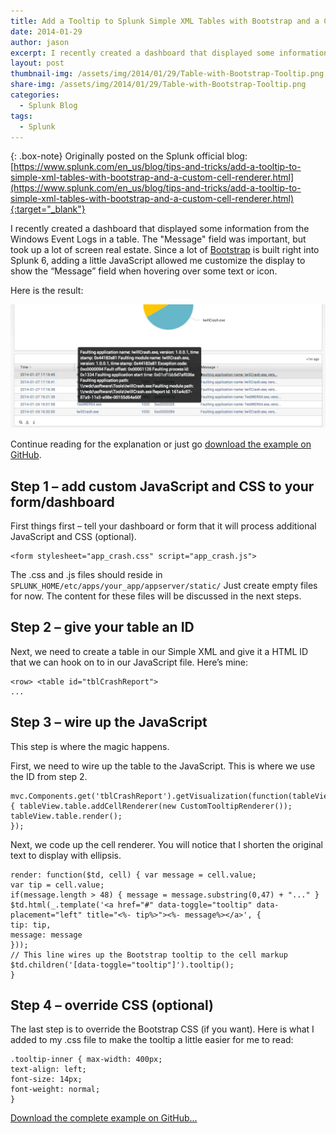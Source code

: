 ```yaml
---
title: Add a Tooltip to Splunk Simple XML Tables with Bootstrap and a Custom Cell Renderer
date: 2014-01-29
author: jason
excerpt: I recently created a dashboard that displayed some information from the Windows Event Logs in a table.  The "Message" field was important, but took up a lot of screen real estate.  Since a lot of Bootstrap is built right into Splunk 6, adding a little JavaScript allowed me customize the display to show the "Message" field when hovering over some text or icon.
layout: post
thumbnail-img: /assets/img/2014/01/29/Table-with-Bootstrap-Tooltip.png
share-img: /assets/img/2014/01/29/Table-with-Bootstrap-Tooltip.png
categories:
  - Splunk Blog
tags:
  - Splunk
---
```

{: .box-note}
Originally posted on the Splunk official blog: [https://www.splunk.com/en_us/blog/tips-and-tricks/add-a-tooltip-to-simple-xml-tables-with-bootstrap-and-a-custom-cell-renderer.html](https://www.splunk.com/en_us/blog/tips-and-tricks/add-a-tooltip-to-simple-xml-tables-with-bootstrap-and-a-custom-cell-renderer.html){:target="_blank"}

I recently created a dashboard that displayed some information from the Windows Event Logs in a table.  The "Message" field was important, but took up a lot of screen real estate.  Since a lot of [Bootstrap](http://getbootstrap.com/) is built right into Splunk 6, adding a little JavaScript allowed me customize the display to show the “Message” field when hovering over some text or icon.

Here is the result:

![tooltip](/assets/img/2014/01/29/Table-with-Bootstrap-Tooltip.png)

Continue reading for the explanation or just go [download the example on GitHub](https://github.com/JasonConger/SplunkTooltipExample).

## Step 1 – add custom JavaScript and CSS to your form/dashboard
First things first – tell your dashboard or form that it will process additional JavaScript and CSS (optional).

~~~
<form stylesheet="app_crash.css" script="app_crash.js">
~~~

The .css and .js files should reside in `SPLUNK_HOME/etc/apps/your_app/appserver/static/` Just create empty files for now.  The content for these files will be discussed in the next steps.

## Step 2 – give your table an ID
Next, we need to create a table in our Simple XML and give it a HTML ID that we can hook on to in our JavaScript file.  Here’s mine:

~~~
<row> <table id="tblCrashReport">
...
~~~

## Step 3 – wire up the JavaScript
This step is where the magic happens.

First, we need to wire up the table to the JavaScript.  This is where we use the ID from step 2.

~~~
mvc.Components.get('tblCrashReport').getVisualization(function(tableView) { tableView.table.addCellRenderer(new CustomTooltipRenderer());
tableView.table.render();
});
~~~

Next, we code up the cell renderer.  You will notice that I shorten the original text to display with ellipsis.

~~~
render: function($td, cell) { var message = cell.value;
var tip = cell.value;
if(message.length > 48) { message = message.substring(0,47) + "..." }
$td.html(_.template('<a href="#" data-toggle="tooltip" data-placement="left" title="<%- tip%>"><%- message%></a>', {
tip: tip,
message: message
}));
// This line wires up the Bootstrap tooltip to the cell markup
$td.children('[data-toggle="tooltip"]').tooltip();
}
~~~

## Step 4 – override CSS (optional)
The last step is to override the Bootstrap CSS (if you want).  Here is what I added to my .css file to make the tooltip a little easier for me to read:

~~~
.tooltip-inner { max-width: 400px;
text-align: left;
font-size: 14px;
font-weight: normal;
}
~~~

[Download the complete example on GitHub...](https://github.com/JasonConger/SplunkTooltipExample)